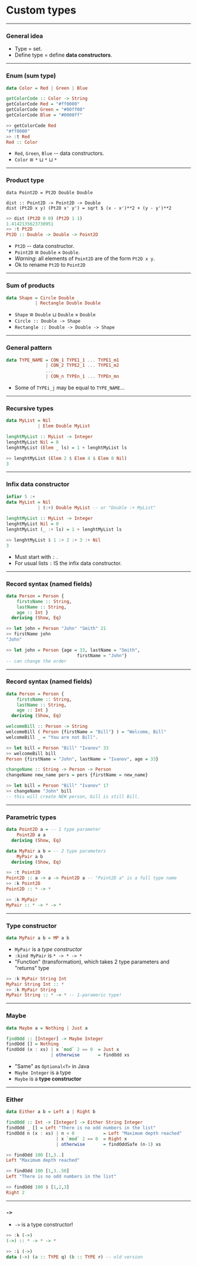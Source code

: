 # Custom types

---

### General idea

* Type = set.
* Define type = define **data constructors**.

---

### Enum (sum type)
```Haskell
data Color = Red | Green | Blue

getColorCode :: Color -> String
getColorCode Red = "#ff0000"
getColorCode Green = "#00ff00"
getColorCode Blue = "#0000ff"
```
```Haskell
>> getColorCode Red
"#ff0000"
>> :t Red
Red :: Color 
```
* `Red`, `Green`, `Blue` -- data constructors.
* `Color` ≅ `*` ⊔ `*` ⊔ `*`



---

### Product type
```
data Point2D = Pt2D Double Double

dist :: Point2D -> Point2D -> Double
dist (Pt2D x y) (Pt2D x' y') = sqrt $ (x - x')**2 + (y - y')**2
```
```Haskell
>> dist (Pt2D 0 0) (Pt2D 1 1)
1.4142135623730951
>> :t Pt2D
Pt2D :: Double -> Double -> Point2D 
```

* `Pt2D` -- data constructor.
* `Point2D` ≅ `Double` × `Double`. 
* *Warning*: all elements of `Point2D` are of the form `Pt2D x y`.
* Ok to rename `Pt2D` to `Point2D`

---

### Sum of products

```Haskell
data Shape = Circle Double            
           | Rectangle Double Double
```

* `Shape` ≅ `Double` ⊔ `Double`  × `Double`
* `Circle :: Double -> Shape`
* `Rectangle :: Double -> Double -> Shape`

---

### General pattern

```Haskell
data TYPE_NAME = CON_1 TYPE1_1 ... TYPE1_m1            
               | CON_2 TYPE2_1 ... TYPE1_m2
               ...
               | CON_n TYPEn_1 ... TYPEn_mn
```

* Some of `TYPEi_j` may be equal to `TYPE_NAME`...

---

### Recursive types

```Haskell 
data MyList = Nil 
            | Elem Double MyList

lenghtMyList :: MyList -> Integer
lenghtMyList Nil = 0
lenghtMyList (Elem _ ls) = 1 + lenghtMyList ls
```
```Haskell
>> lenghtMyList (Elem 2 $ Elem 4 $ Elem 8 Nil)
3
```

---

### Infix data constructor

```Haskell 
infixr 5 :+
data MyList = Nil
            | (:+) Double MyList -- or "Double :+ MyList"
  
lenghtMyList :: MyList -> Integer
lenghtMyList Nil = 0
lenghtMyList (_ :+ ls) = 1 + lenghtMyList ls
```
```Haskell
>> lenghtMyList $ 1 :+ 2 :+ 3 :+ Nil
3
```

* Must start with `:` . 
* For usual lists `:` IS the infix data constructor.

---

### Record syntax (named fields)

```Haskell
data Person = Person {
    firstsName :: String,
    lastName :: String,
    age :: Int }
  deriving (Show, Eq)
```
```Haskell  
>> let john = Person "John" "Smith" 21
>> firstName john
"John"
```
```Haskell
>> let john = Person {age = 33, lastName = "Smith", 
                           firstName = "John"} 
-- can change the order
```
---

### Record syntax (named fields)

```Haskell
data Person = Person {
    firstsName :: String,
    lastName :: String,
    age :: Int }
  deriving (Show, Eq)
```
```Haskell
welcomeBill :: Person -> String
welcomeBill ( Person {firstName = "Bill"} ) = "Welcome, Bill"
welcomeBill _ = "You are not Bill".

>> let bill = Person "Bill" "Ivanov" 33
>> welcomeBill bill
Person {firstName = "John", lastName = "Ivanov", age = 33}
```
```Haskell
changeName :: String -> Person -> Person
changeName new_name pers = pers {firstName = new_name} 

>> let bill = Person "Bill" "Ivanov" 17
>> changeName "John" bill
-- this will create NEW person, bill is still Bill.
```

---

### Parametric types

```Haskell
data Point2D a = -- 1 type parameter
    Point2D a a
  deriving (Show, Eq)

data MyPair a b = -- 2 type parameters
    MyPair a b
  deriving (Show, Eq)
```
```Haskell
>> :t Point2D
Point2D :: a -> a -> Point2D a -- "Point2D a" is a full type name 
>> :k Point2D
Point2D :: * -> * 
``` 
```Haskell
>> :k MyPair
MyPair :: * -> * -> *
```

---

### Type constructor

```Haskell
data MyPair a b = MP a b

```
* `MyPair` is a *type constructor*
* `:kind MyPair` is `* -> * -> *`
* "Function" (transformation), which takes 2 type parameters and "returns" type

```Haskell 
>> :k MyPair String Int
MyPair String Int :: *
>> :k MyPair String
MyPair String :: * -> * -- 1-parameric type!
```
---

### Maybe
```Haskell
data Maybe a = Nothing | Just a    
```
```Haskell
findOdd :: [Integer] -> Maybe Integer
findOdd [] = Nothing
findOdd (x : xs) | x `mod` 2 == 0  = Just x
                 | otherwise       = findOdd xs
```
* "Same" as `Optional<T>` in Java
* `Maybe Integer` is a type
* `Maybe` is a **type constructor**
---

### Either
```Haskell
data Either a b = Left a | Right b
```
```Haskell
findOdd :: Int -> [Integer] -> Either String Integer
findOdd _ [] = Left "There is no odd numbers in the list"
findOdd n (x : xs) | n < 0           = Left "Maximum depth reached"
                   | x `mod` 2 == 0  = Right x
                   | otherwise       = findOddSafe (n-1) xs
```
```Haskell
>> findOdd 100 [1,3..]
Left "Maximum depth reached"

>> findOdd 100 [1,3..50]
Left "There is no odd numbers in the list"

>> findOdd 100 $ [1,2,3]
Right 2
```

---

### `->`
*  `->` is a type constructor!

```Haskell
>> :k (->)
(->) :: * -> * -> *
```
```Haskell
>> :i (->)
data (->) (a :: TYPE q) (b :: TYPE r) -- old version
```

